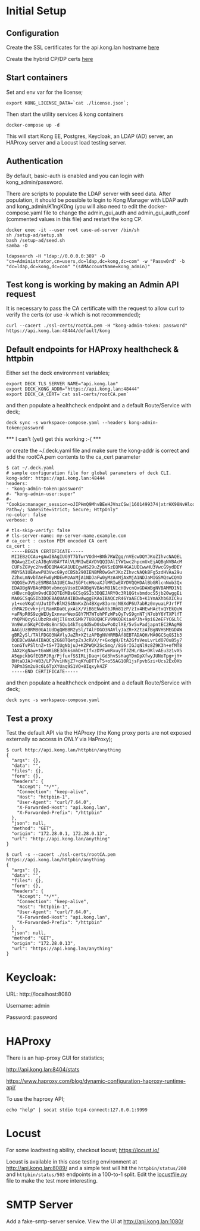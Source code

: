 # Initial Setup

## Configuration

Create the SSL certificates for the api.kong.lan hostname [here](ssl-certs/README.md)

Create the hybrid CP/DP certs [here](ssl-certs/hybrid/README.md)

## Start containers

Set and env var for the license;

~~~
export KONG_LICENSE_DATA=`cat ./license.json`;
~~~

Then start the utility services & kong containers

~~~
docker-compose up -d
~~~

This will start Kong EE, Postgres, Keycloak, an LDAP (AD) server, an HAProxy server and a Locust load testing server. 

## Authentication

By default, basic-auth is enabled and you can login with kong_admin/password.

There are scripts to populate the LDAP server with seed data. After population, it should be possible to login to Kong Manager with LDAP auth and kong_admin/K1ngK0ng (you will also need to edit the docker-compose.yaml file to change the admin_gui_auth and admin_gui_auth_conf (commented values in this file) and restart the kong CP.

~~~
docker exec -it --user root case-ad-server /bin/sh
sh /setup-ad/setup.sh
bash /setup-ad/seed.sh
samba -D
~~~

~~~
ldapsearch -H "ldap://0.0.0.0:389" -D "cn=Administrator,cn=users,dc=ldap,dc=kong,dc=com" -w "Passw0rd" -b "dc=ldap,dc=kong,dc=com" "(sAMAccountName=kong_admin)"
~~~

## Test kong is working by making an Admin API request

It is necessary to pass the CA certificate with the request to allow curl to verify the certs (or use -k which is not recommended);

~~~
curl --cacert ./ssl-certs/rootCA.pem -H "kong-admin-token: password" https://api.kong.lan:48444/default/kong
~~~

## Default endpoints for HAProxy healthcheck & httpbin

Either set the deck environment variables;

~~~
export DECK_TLS_SERVER_NAME="api.kong.lan"
export DECK_KONG_ADDR="https://api.kong.lan:48444"
export DECK_CA_CERT=`cat ssl-certs/rootCA.pem`
~~~

and then populate a healthcheck endpoint and a default Route/Service with deck;

~~~
deck sync -s workspace-compose.yaml --headers kong-admin-token:password
~~~

*** I can't (yet) get this working :-( ***

or create the ~/.deck.yaml file and make sure the kong-addr is correct and add the rootCA.pem contents to the ca_cert parameter

~~~
$ cat ~/.deck.yaml
# sample configuration file for global parameters of deck CLI.
kong-addr: https://api.kong.lan:48444
headers:
- "kong-admin-token:password"
#- "kong-admin-user:super"
#- "Cookie:manager_session=oJIPHmQ9MhvBEeHJVnzCSw|1601499374|xtrHX98NvHloxwCx3bZnji6WKK8; Path=/; SameSite=Strict; Secure; HttpOnly"
no-color: false
verbose: 0

# tls-skip-verify: false
# tls-server-name: my-server-name.example.com
# ca_cert : custom PEM encoded CA cert
ca_cert :
  -----BEGIN CERTIFICATE-----
  MIIEBzCCAu+gAwIBAgIUG9T7bTwrVOdH+BNk7KWZgq/nVEcwDQYJKoZIhvcNAQEL
  BQAwgZIxCzAJBgNVBAYTAlVLMRIwEAYDVQQIDAlIYW1wc2hpcmUxEjAQBgNVBAcM
  CUFsZGVyc2hvdDEQMA4GA1UECgwHS29uZyBVSzEQMA4GA1UECwwHU3VwcG9ydDEY
  MBYGA1UEAwwPU3VwcG9ydCBSb290IENBMR0wGwYJKoZIhvcNAQkBFg5zdHVAa29u
  Z2hxLmNvbTAeFw0yMDEwMzAxMjA1NDJaFw0yMzA4MjAxMjA1NDJaMIGSMQswCQYD
  VQQGEwJVSzESMBAGA1UECAwJSGFtcHNoaXJlMRIwEAYDVQQHDAlBbGRlcnNob3Qx
  EDAOBgNVBAoMB0tvbmcgVUsxEDAOBgNVBAsMB1N1cHBvcnQxGDAWBgNVBAMMD1N1
  cHBvcnQgUm9vdCBDQTEdMBsGCSqGSIb3DQEJARYOc3R1QGtvbmdocS5jb20wggEi
  MA0GCSqGSIb3DQEBAQUAA4IBDwAwggEKAoIBAQCzR46YaAECb+K1YmAXhb6XICku
  y1+xeVKqCnUJutDTvBlN2S4NnKxZn4BXgv83ormjN8XdP6U7abRz0nyuaLPJrfPT
  chMA2Dcvk+jrLRamKDa0LyxAiX/ViB6ENwktbJRm81zP/zIx4HEwHActxQYEkQuW
  +aFNpR0S9zgWEUyExnvarWexG8Y7M7WTohPFzWPsQyTvS9gnNTjN7obY6YTXPlfT
  rhQPNQcySLUbzRaxNjIl8sxCGMk7TU80QHCFV99KQEKia4PJh+9pi62eEFYC6LlC
  Vn9Wun5KqPCOvBs8nrSQu14kTsq4dSwD0sbwPoOzlXE/5v5vPadjapntEC2RAgMB
  AAGjUzBRMB0GA1UdDgQWBBR2ySl/TAlFDGO3NAVlyJaZR+XZtzAfBgNVHSMEGDAW
  gBR2ySl/TAlFDGO3NAVlyJaZR+XZtzAPBgNVHRMBAf8EBTADAQH/MA0GCSqGSIb3
  DQEBCwUAA4IBAQCq2G68TQetpZsJcRVX/r+GxdgH/EtA2GfsVeuLvrLdO70u85y7
  tonGTvPSltnZ+tS+7IUgNbjuJ+KZPWQK2ScSmq//8i6rIGJqNl9z8Z9K3h+efMT8
  JAXzKgNaw+tGnWKiBE3d6ksmhD+tIfxzDYFwmRxuyTfJZHLrBa+DKlvAEu3z1vX5
  A5qpckbGfEQ5PJRg/PjfuxfSSIRLjDaq+jGd3hvSsHagYDmDpXfwyJUNoTpg+jY+
  BHtaDJAJ+W83/LP7VviHNjZ7+qKYuDTTvT5+o55AG1OR1jsFpvbSzi+Ucs2ExOXb
  78Pm3Sm2u9c6L6TpXYUaq9S1VQ+8Iqxyk4ZF
  -----END CERTIFICATE-----
~~~

and then populate a healthcheck endpoint and a default Route/Service with deck;

~~~
deck sync -s workspace-compose.yaml
~~~

## Test a proxy

Test the default API via the HAProxy (the Kong proxy ports are not exposed externally so access in *ONLY* via HaProxy);

~~~
$ curl http://api.kong.lan/httpbin/anything
{
  "args": {},
  "data": "",
  "files": {},
  "form": {},
  "headers": {
    "Accept": "*/*",
    "Connection": "keep-alive",
    "Host": "httpbin-1",
    "User-Agent": "curl/7.64.0",
    "X-Forwarded-Host": "api.kong.lan",
    "X-Forwarded-Prefix": "/httpbin"
  },
  "json": null,
  "method": "GET",
  "origin": "172.28.0.1, 172.28.0.13",
  "url": "http://api.kong.lan/anything"
}

$ curl -s --cacert ./ssl-certs/rootCA.pem https://api.kong.lan/httpbin/anything
{
  "args": {},
  "data": "",
  "files": {},
  "form": {},
  "headers": {
    "Accept": "*/*",
    "Connection": "keep-alive",
    "Host": "httpbin-1",
    "User-Agent": "curl/7.64.0",
    "X-Forwarded-Host": "api.kong.lan",
    "X-Forwarded-Prefix": "/httpbin"
  },
  "json": null,
  "method": "GET",
  "origin": "172.28.0.13",
  "url": "https://api.kong.lan/anything"
}
~~~

# Keycloak:

URL: http://localhost:8080

Username: admin

Password: password

# HAProxy

There is an hap-proxy GUI for statistics;

http://api.kong.lan:8404/stats

https://www.haproxy.com/blog/dynamic-configuration-haproxy-runtime-api/

To use the haproxy API;

~~~
echo "help" | socat stdio tcp4-connect:127.0.0.1:9999
~~~

# Locust

For some loadtesting ability, checkout locust; https://locust.io/

Locust is available in this case testing environment at http://api.kong.lan:8089/ and a simple test will hit the `httpbin/status/200` and `httpbin/status/503` endpoints in a 100-to-1 split. Edit the [locustfile.py](locust/locustfile.py) file to make the test more interesting.

# SMTP Server

Add a fake-smtp-server service. View the UI at http://api.kong.lan:1080/
